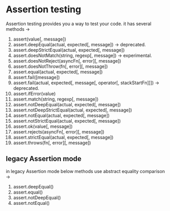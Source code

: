 # Assertion testing

Assertion testing provides you a way to test your code.
it has several methods ->

1. assert(value[, message])
2. assert.deepEqual(actual, expected[, message]) -> deprecated.
3. assert.deepStrictEqual(actual, expected[, message])
4. assert.doesNotMatch(string, regexp[, message]) -> experimental.
5. assert.doesNotReject(asyncFn[, error][, message])
6. assert.doesNotThrow(fn[, error][, message])
7. assert.equal(actual, expected[, message])
8. assert.fail([message])
9. assert.fail(actual, expected[, message[, operator[, stackStartFn]]]) -> deprecated.
10. assert.ifError(value)
11. assert.match(string, regexp[, message])
12. assert.notDeepEqual(actual, expected[, message])
13. assert.notDeepStrictEqual(actual, expected[, message])
14. assert.notEqual(actual, expected[, message])
15. assert.notStrictEqual(actual, expected[, message])
16. assert.ok(value[, message])
17. assert.rejects(asyncFn[, error][, message])
18. assert.strictEqual(actual, expected[, message])
19. assert.throws(fn[, error][, message])

## legacy Assertion mode

in legacy Assertion mode below methods use abstract equality comparison ->

1. assert.deepEqual()
2. assert.equal()
3. assert.notDeepEqual()
4. assert.notEqual()
